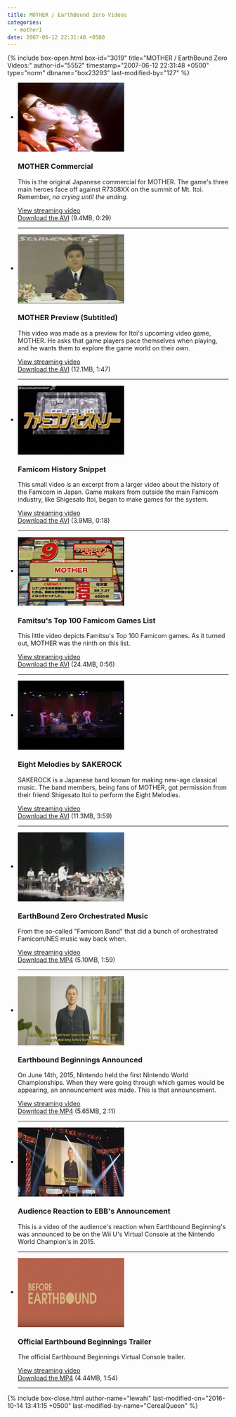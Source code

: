 ```yaml
---
title: MOTHER / EarthBound Zero Videos
categories:
  - mother1
date: 2007-06-12 22:31:48 +0500
---
```

{% include box-open.html box-id="3019" title="MOTHER / EarthBound Zero Videos:" author-id="5552" timestamp="2007-06-12 22:31:48 +0500" type="norm" dbname="box23293" last-modified-by="127" %}
<ul class="pics">

<li>
<a class="picleft" href="http://www.youtube.com/watch?v=yQUN7QAnMp0"><img src="thumb_kids.png" width="242" height="157" align="center" /></a>
<h3>MOTHER Commercial</h3>
<p>This is the original Japanese commercial for MOTHER. The game's three main heroes face off against R7308XX on the summit of Mt. Itoi. Remember, <i>no crying until the ending.</i></p>
<p><a href="http://www.youtube.com/watch?v=yQUN7QAnMp0">View streaming video</a><br /><a href="m1com_subbed.avi">Download the AVI</a> (9.4MB, 0:29)</p>
<div class="hr"><hr /></div>
</li>

<li>
<a class="picleft" href="http://www.youtube.com/watch?v=HEqWf9CQjWI"><img src="thumb_itoitalk2.png" width="242" height="157" align="center" /></a>
<h3>MOTHER Preview (Subtitled)</h3>
<p>This video was made as a preview for Itoi's upcoming video game, MOTHER. He asks that game players pace themselves when playing, and he wants them to explore the game world on their own.</p>
<p><a href="http://www.youtube.com/watch?v=HEqWf9CQjWI">View streaming video</a><br /><a href="itoitalk2sub.avi">Download the AVI</a> (12.1MB, 1:47)</p>
<div class="hr"><hr /></div>
</li>

<li>
<a class="picleft" href="http://www.youtube.com/watch?v=VDn9-nVwZb0"><img src="thumb_famhist.png" width="242" height="157" align="center" /></a>
<h3>Famicom History Snippet</h3>
<p>This small video is an excerpt from a larger video about the history of the Famicom in Japan. Game makers from outside the main Famicom industry, like Shigesato Itoi, began to make games for the system.</p>
<p><a href="http://www.youtube.com/watch?v=VDn9-nVwZb0">View streaming video</a><br /><a href="famhist89sub.avi">Download the AVI</a> (3.9MB, 0:18)</p>
<div class="hr"><hr /></div>
</li>

<li>
<a class="picleft" href="http://youtube.com/watch?v=OrnFBxXV2gY"><img src="thumb_topmother.png" width="242" height="157" align="center" /></a>
<h3>Famitsu's Top 100 Famicom Games List</h3>
<p>This little video depicts Famitsu's Top 100 Famicom games. As it turned out, MOTHER was the ninth on this list.</p>
<p><a href="http://youtube.com/watch?v=OrnFBxXV2gY">View streaming video</a><br /><a href="MOTHER_FamitsuTop100.avi">Download the AVI</a> (24.4MB, 0:56)</p>
<div class="hr"><hr /></div>
</li>

<li>
<a class="picleft" href="http://www.youtube.com/watch?v=CuacLGHoGgk"><img src="thumb_sake.png" width="242" height="157" align="center" /></a>
<h3>Eight Melodies by SAKEROCK</h3>
<p>SAKEROCK is a Japanese band known for making new-age classical music. The band members, being fans of MOTHER, got permission from their friend Shigesato Itoi to perform the Eight Melodies.</p>
<p><a href="http://www.youtube.com/watch?v=CuacLGHoGgk">View streaming video</a><br /><a href="8melodies.avi">Download the AVI</a> (11.3MB, 3:59)</p>
<div class="hr"><hr /></div>
</li>

<li>
<a class="picleft" href="https://www.youtube.com/watch?v=LImAwVjMSBg&app=desktop"><img src="thumb_motherorchesta.png" width="242" height="157" align="center" /></a>
<h3>EarthBound Zero Orchestrated Music</h3>
<p>From the so-called "Famicom Band" that did a bunch of orchestrated Famicom/NES music way back when.</p>
<p><a href="https://www.youtube.com/watch?v=LImAwVjMSBg&app=desktop">View streaming video</a><br /><a href="EarthBound Zero Orchestrated Music.mp4">Download the MP4</a> (5.10MB, 1:59)</p>
<div class="hr"><hr /></div>
</li>

<li>
<a class="picleft" href="https://www.youtube.com/watch?v=ro6lAASH55w"><img src="thumg_ebbannouncement.png" width="242" height="157" align="center" /></a>
<h3>Earthbound Beginnings Announced</h3>
<p>On June 14th, 2015, Nintendo held the first Nintendo World Championships. When they were going through which games would be appearing, an announcement was made. This is that announcement.</p>
<p><a href="https://www.youtube.com/watch?v=ro6lAASH55w">View streaming video</a><br /><a href="Earthbound Beginnings is Announced.mp4">Download the MP4</a> (5.65MB, 2:11)</p>
<div class="hr"><hr /></div>
</li>

<li>
<a class="picleft" href="https://www.youtube.com/watch?v=v6z1NQF21Uc"><img src="thumb_ebbreaction.png" width="242" height="157" align="center" /></a>
<h3>Audience Reaction to EBB's Announcement</h3>
<p>This is a video of the audience's reaction when Earthbound Beginning's was announced to be on the Wii U's Virtual Console at the Nintendo World Champion's in 2015.</p>
<div class="hr"><hr /></div>
</li>

<li>
<a class="picleft" href="https://www.youtube.com/watch?v=urnzhp3vmNs"><img src="thumb_ebbtrailer.png" width="242" height="157" align="center" /></a>
<h3>Official Earthbound Beginnings Trailer</h3>
<p>The official Earthbound Beginnings Virtual Console trailer.</p>
<p><a href="https://www.youtube.com/watch?v=urnzhp3vmNs">View streaming video</a><br /><a href="Official Earthbound Beginnings Trailer.mp4">Download the MP4</a> (4.44MB, 1:54)</p>
<div class="hr"><hr /></div>
</li>

</ul>
{% include box-close.html author-name="lewahi" last-modified-on="2016-10-14 13:41:15 +0500" last-modified-by-name="CerealQueen" %}
